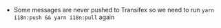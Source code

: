 - Some messages are never pushed to Transifex so we need to run `yarn i18n:push && yarn i18n:pull` again
